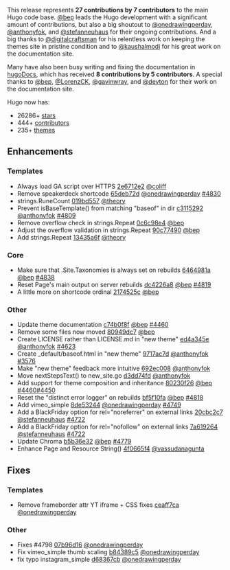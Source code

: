 
This release represents **27 contributions by 7 contributors** to the main Hugo code base.
[@bep](https://github.com/bep) leads the Hugo development with a significant amount of contributions, but also a big shoutout to [@onedrawingperday](https://github.com/onedrawingperday), [@anthonyfok](https://github.com/anthonyfok), and [@stefanneuhaus](https://github.com/stefanneuhaus) for their ongoing contributions.
And a big thanks to [@digitalcraftsman](https://github.com/digitalcraftsman) for his relentless work on keeping the themes site in pristine condition and to [@kaushalmodi](https://github.com/kaushalmodi) for his great work on the documentation site.

Many have also been busy writing and fixing the documentation in [hugoDocs](https://github.com/gohugoio/hugoDocs), 
which has received **8 contributions by 5 contributors**. A special thanks to [@bep](https://github.com/bep), [@LorenzCK](https://github.com/LorenzCK), [@gavinwray](https://github.com/gavinwray), and [@deyton](https://github.com/deyton) for their work on the documentation site.


Hugo now has:

* 26286+ [stars](https://github.com/gohugoio/hugo/stargazers)
* 444+ [contributors](https://github.com/gohugoio/hugo/graphs/contributors)
* 235+ [themes](http://themes.gohugo.io/)

## Enhancements

### Templates

* Always load GA script over HTTPS [2e6712e2](https://github.com/gohugoio/hugo/commit/2e6712e2814f333caa807888c1d8a9a5a3c03709) [@coliff](https://github.com/coliff) 
* Remove speakerdeck shortcode [65deb72d](https://github.com/gohugoio/hugo/commit/65deb72dc4c9299416cf2d9defddb96dba4101fd) [@onedrawingperday](https://github.com/onedrawingperday) [#4830](https://github.com/gohugoio/hugo/issues/4830)
* strings.RuneCount [019bd557](https://github.com/gohugoio/hugo/commit/019bd5576be87c9f06b6a928ede1a5e78677f7b3) [@theory](https://github.com/theory) 
* Prevent isBaseTemplate() from matching "baseof" in dir [c3115292](https://github.com/gohugoio/hugo/commit/c3115292a7f2d2623cb45054a361e997ad9330c9) [@anthonyfok](https://github.com/anthonyfok) [#4809](https://github.com/gohugoio/hugo/issues/4809)
* Remove overflow check in strings.Repeat [0c6c98e4](https://github.com/gohugoio/hugo/commit/0c6c98e401b22fa2737bb7266742ae88722825ab) [@bep](https://github.com/bep) 
* Adjust the overflow validation in strings.Repeat [90c77490](https://github.com/gohugoio/hugo/commit/90c774908530390daa5813fcdd31435999971359) [@bep](https://github.com/bep) 
* Add strings.Repeat [13435a6f](https://github.com/gohugoio/hugo/commit/13435a6f608306c5094fdcd72a1d9538727f91b2) [@theory](https://github.com/theory) 

### Core

* Make sure that .Site.Taxonomies is always set on rebuilds [6464981a](https://github.com/gohugoio/hugo/commit/6464981adb4d7d0f41e8e2c987342082982210a1) [@bep](https://github.com/bep) [#4838](https://github.com/gohugoio/hugo/issues/4838)
* Reset Page's main output on server rebuilds [dc4226a8](https://github.com/gohugoio/hugo/commit/dc4226a8b27e03e31068fc945daab885d3819d04) [@bep](https://github.com/bep) [#4819](https://github.com/gohugoio/hugo/issues/4819)
* A little more on shortcode ordinal [2174525c](https://github.com/gohugoio/hugo/commit/2174525cec567eb43968f52c9f28118a21fafec2) [@bep](https://github.com/bep) 

### Other

* Update theme documentation [c74b0f8f](https://github.com/gohugoio/hugo/commit/c74b0f8f9b30866e09efac8235cc5e0093ab3d50) [@bep](https://github.com/bep) [#4460](https://github.com/gohugoio/hugo/issues/4460)
* Remove some files now moved [80949dc7](https://github.com/gohugoio/hugo/commit/80949dc73f0f728de6533798623d3e5fa386d7e0) [@bep](https://github.com/bep) 
* Create LICENSE rather than LICENSE.md in "new theme" [ed4a345e](https://github.com/gohugoio/hugo/commit/ed4a345efeaa19eef2c1c6360d22f75c24abc31a) [@anthonyfok](https://github.com/anthonyfok) [#4623](https://github.com/gohugoio/hugo/issues/4623)
* Create _default/baseof.html in "new theme" [9717ac7d](https://github.com/gohugoio/hugo/commit/9717ac7dce84d004afde4edb32ad81319c7dd8a7) [@anthonyfok](https://github.com/anthonyfok) [#3576](https://github.com/gohugoio/hugo/issues/3576)
* Make "new theme" feedback more intuitive [692ec008](https://github.com/gohugoio/hugo/commit/692ec008726b570c9b30ac3391774cbb622730cb) [@anthonyfok](https://github.com/anthonyfok) 
* Move nextStepsText() to new_site.go [d3dd74fd](https://github.com/gohugoio/hugo/commit/d3dd74fd655c22f21e91e38edb1d377a1357e3be) [@anthonyfok](https://github.com/anthonyfok) 
* Add support for theme composition and inheritance [80230f26](https://github.com/gohugoio/hugo/commit/80230f26a3020ff33bac2bef01b2c0e314b89f86) [@bep](https://github.com/bep) [#4460](https://github.com/gohugoio/hugo/issues/4460)[#4450](https://github.com/gohugoio/hugo/issues/4450)
* Reset the "distinct error logger" on rebuilds [bf5f10fa](https://github.com/gohugoio/hugo/commit/bf5f10faa9fd445c4dd21839aa7d73cd2acbfb85) [@bep](https://github.com/bep) [#4818](https://github.com/gohugoio/hugo/issues/4818)
* Add vimeo_simple [8de53244](https://github.com/gohugoio/hugo/commit/8de53244799f0d2d0343056d348d810343cf7aa5) [@onedrawingperday](https://github.com/onedrawingperday) [#4749](https://github.com/gohugoio/hugo/issues/4749)
* Add a BlackFriday option for rel="noreferrer" on external links [20cbc2c7](https://github.com/gohugoio/hugo/commit/20cbc2c7856a9b07d45648d940276374db35e425) [@stefanneuhaus](https://github.com/stefanneuhaus) [#4722](https://github.com/gohugoio/hugo/issues/4722)
* Add a BlackFriday option for rel="nofollow" on external links [7a619264](https://github.com/gohugoio/hugo/commit/7a6192647a4b383cd539df2063388ea380371de6) [@stefanneuhaus](https://github.com/stefanneuhaus) [#4722](https://github.com/gohugoio/hugo/issues/4722)
* Update Chroma [b5b36e32](https://github.com/gohugoio/hugo/commit/b5b36e32008bc8ea779ae06bf249b537f6d5c336) [@bep](https://github.com/bep) [#4779](https://github.com/gohugoio/hugo/issues/4779)
* Enhance Page and Resource String() [4f0665f4](https://github.com/gohugoio/hugo/commit/4f0665f476e06e9707621c18f7422fdeb776e0d1) [@vassudanagunta](https://github.com/vassudanagunta) 

## Fixes

### Templates

* Remove frameborder attr YT iframe + CSS fixes [ceaff7ca](https://github.com/gohugoio/hugo/commit/ceaff7cafc5357274e546984ae02a4cbdf305f81) [@onedrawingperday](https://github.com/onedrawingperday) 

### Other

* Fixes #4798 [07b96d16](https://github.com/gohugoio/hugo/commit/07b96d16e8679c40e289c9076ef4414ed6eb7f81) [@onedrawingperday](https://github.com/onedrawingperday) 
* Fix vimeo_simple thumb scaling [b84389c5](https://github.com/gohugoio/hugo/commit/b84389c5e0e1ef15449b24d488bbbcbc41245c59) [@onedrawingperday](https://github.com/onedrawingperday) 
* fix typo instagram_simple [d68367cb](https://github.com/gohugoio/hugo/commit/d68367cbe76cbc02adb5b778e8be98bed6319368) [@onedrawingperday](https://github.com/onedrawingperday) 





